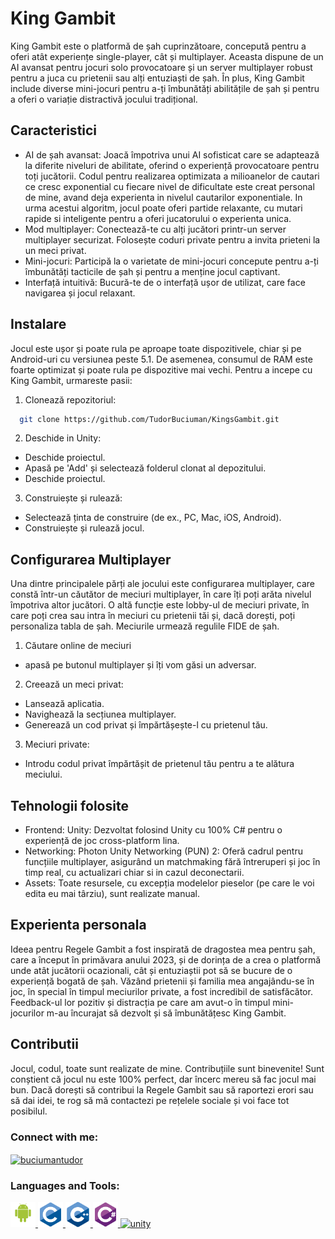 
# King Gambit

King Gambit este o platformă de șah cuprinzătoare, concepută pentru a oferi atât experiențe single-player, cât și multiplayer. Aceasta dispune de un AI avansat pentru jocuri solo provocatoare și un server multiplayer robust pentru a juca cu prietenii sau alți entuziaști de șah. În plus, King Gambit include diverse mini-jocuri pentru a-ți îmbunătăți abilitățile de șah și pentru a oferi o variație distractivă jocului tradițional.


## Caracteristici

- AI de șah avansat: Joacă împotriva unui AI sofisticat care se adaptează la diferite niveluri de abilitate, oferind o experiență provocatoare pentru toți jucătorii. Codul pentru realizarea optimizata a milioanelor de cautari ce cresc exponential cu fiecare nivel de dificultate este creat personal de mine, avand deja experienta in nivelul cautarilor exponentiale. In urma acestui algoritm, jocul poate oferi partide relaxante, cu mutari rapide si inteligente pentru a oferi jucatorului o experienta unica. 
- Mod multiplayer: Conectează-te cu alți jucători printr-un server multiplayer securizat. Folosește coduri private pentru a invita prieteni la un meci privat.
- Mini-jocuri: Participă la o varietate de mini-jocuri concepute pentru a-ți îmbunătăți tacticile de șah și pentru a menține jocul captivant.
- Interfață intuitivă: Bucură-te de o interfață ușor de utilizat, care face navigarea și jocul relaxant.



## Instalare

Jocul este ușor și poate rula pe aproape toate dispozitivele, chiar și pe Android-uri cu versiunea peste 5.1. De asemenea, consumul de RAM este foarte optimizat și poate rula pe dispozitive mai vechi.
Pentru a incepe cu King Gambit, urmareste pasii:
1. Clonează repozitoriul:

```bash
  git clone https://github.com/TudorBuciuman/KingsGambit.git

```
2. Deschide in Unity:
- Deschide proiectul.
- Apasă pe 'Add' și selectează folderul clonat al depozitului.
- Deschide proiectul.

3. Construiește și rulează:
- Selectează ținta de construire (de ex., PC, Mac, iOS, Android).
- Construiește și rulează jocul.

## Configurarea Multiplayer 

Una dintre principalele părți ale jocului este configurarea multiplayer, care constă într-un căutător de meciuri multiplayer, în care îți poți arăta nivelul împotriva altor jucători. O altă funcție este lobby-ul de meciuri private, în care poți crea sau intra în meciuri cu prietenii tăi și, dacă dorești, poți personaliza tabla de șah. Meciurile urmează regulile FIDE de șah.

1. Căutare online de meciuri
- apasă pe butonul multiplayer și îți vom găsi un adversar.
2. Creează un meci privat:
- Lansează aplicatia.
- Navighează la secțiunea multiplayer.
- Generează un cod privat și împărtășește-l cu prietenul tău.
3. Meciuri private:
- Introdu codul privat împărtășit de prietenul tău pentru a te alătura meciului.
## Tehnologii folosite
- Frontend:
Unity: Dezvoltat folosind Unity cu 100% C# pentru o experiență de joc cross-platform lina.
- Networking:
Photon Unity Networking (PUN) 2: Oferă cadrul pentru funcțiile multiplayer, asigurând un matchmaking fără întreruperi și joc în timp real, cu actualizari chiar si in cazul deconectarii.
- Assets:
Toate resursele, cu excepția modelelor pieselor (pe care le voi edita eu mai târziu), sunt realizate manual.

## Experienta personala
Ideea pentru Regele Gambit a fost inspirată de dragostea mea pentru șah, care a început în primăvara anului 2023, și de dorința de a crea o platformă unde atât jucătorii ocazionali, cât și entuziaștii pot să se bucure de o experiență bogată de șah. Văzând prietenii și familia mea angajându-se în joc, în special în timpul meciurilor private, a fost incredibil de satisfăcător. Feedback-ul lor pozitiv și distracția pe care am avut-o în timpul mini-jocurilor m-au încurajat să dezvolt și să îmbunătățesc King Gambit.
## Contributii
Jocul, codul, toate sunt realizate de mine. Contribuțiile sunt binevenite! Sunt conștient că jocul nu este 100% perfect, dar încerc mereu să fac jocul mai bun. Dacă dorești să contribui la Regele Gambit sau să raportezi erori sau să dai idei, te rog să mă contactezi pe rețelele sociale și voi face tot posibilul.
<h3 align="left">Connect with me:</h3>
<p align="left">
<a href="https://instagram.com/buciumantudor" target="blank"><img align="center" src="https://raw.githubusercontent.com/rahuldkjain/github-profile-readme-generator/master/src/images/icons/Social/instagram.svg" alt="buciumantudor" height="30" width="40" /></a>
</p>

<h3 align="left">Languages and Tools:</h3>
<p align="left"> <a href="https://developer.android.com" target="_blank" rel="noreferrer"> <img src="https://raw.githubusercontent.com/devicons/devicon/master/icons/android/android-original-wordmark.svg" alt="android" width="40" height="40"/> </a> <a href="https://www.cprogramming.com/" target="_blank" rel="noreferrer"> <img src="https://raw.githubusercontent.com/devicons/devicon/master/icons/c/c-original.svg" alt="c" width="40" height="40"/> </a> <a href="https://www.w3schools.com/cpp/" target="_blank" rel="noreferrer"> <img src="https://raw.githubusercontent.com/devicons/devicon/master/icons/cplusplus/cplusplus-original.svg" alt="cplusplus" width="40" height="40"/> </a> <a href="https://www.w3schools.com/cs/" target="_blank" rel="noreferrer"> <img src="https://raw.githubusercontent.com/devicons/devicon/master/icons/csharp/csharp-original.svg" alt="csharp" width="40" height="40"/> </a> <a href="https://unity.com/" target="_blank" rel="noreferrer"> <img src="https://www.vectorlogo.zone/logos/unity3d/unity3d-icon.svg" alt="unity" width="40" height="40"/> </a> </p>
